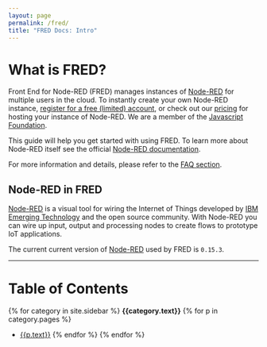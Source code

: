 ```yaml
---
layout: page
permalink: /fred/
title: "FRED Docs: Intro"
---
```


# What is FRED?

Front End for Node-RED (FRED) manages instances of [Node-RED](https://nodered.org) for multiple users in the cloud. To instantly create your own Node-RED instance, [register for a free (limited) account](https://users.sensetecnic.com/register), or check out our [pricing](https://fred.sensetecnic.com/pricing) for hosting your instance of Node-RED. We are a member of the [Javascript Foundation](https://js.foundation/members).

This guide will help you get started with using FRED.  To learn more about Node-RED itself see the official [Node-RED documentation](http://nodered.org).

For more information and details, please refer to the [FAQ section](/fred/faq).

## Node-RED in FRED

[Node-RED](https://nodered.org) is a visual tool for wiring the Internet of Things developed by [IBM Emerging Technology](https://www.ibm.com/blogs/emerging-technology) and the open source community. With Node-RED you can wire up input, output and processing nodes to create flows to prototype IoT applications.

The current current version of [Node-RED](https://nodered.org) used by FRED is `0.15.3`.

___

# Table of Contents

{% for category in site.sidebar %}
**{{category.text}}**
{% for p in category.pages %}
- [{{p.text}}]({{p.url}})
{% endfor %}
{% endfor %}
